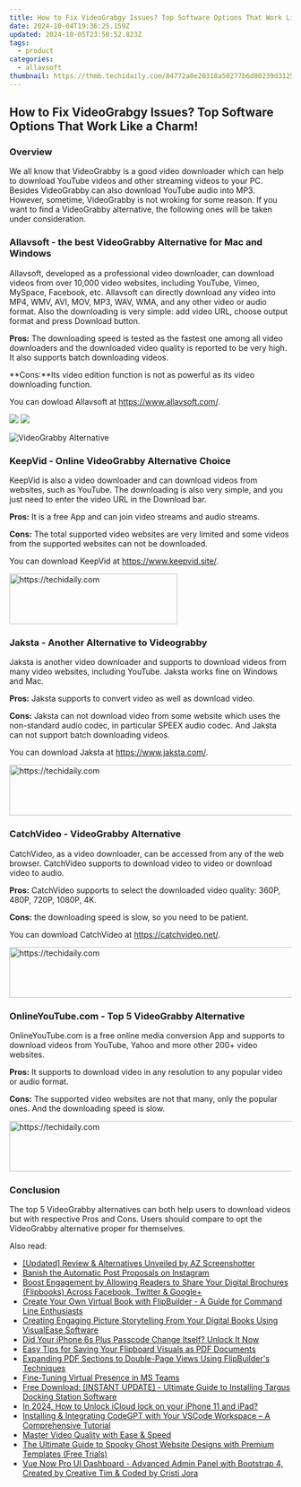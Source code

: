 ```yaml
---
title: How to Fix VideoGrabgy Issues? Top Software Options That Work Like a Charm!
date: 2024-10-04T19:36:25.159Z
updated: 2024-10-05T23:50:52.823Z
tags:
  - product
categories:
  - allavsoft
thumbnail: https://thmb.techidaily.com/84772a0e20318a50277b6d80239d31259f3d754cba45388a4148935e78d13735.jpg
---
```


## How to Fix VideoGrabgy Issues? Top Software Options That Work Like a Charm!

### Overview

We all know that VideoGrabby is a good video downloader which can help to download YouTube videos and other streaming videos to your PC. Besides VideoGrabby can also download YouTube audio into MP3\. However, sometime, VideoGrabby is not wroking for some reason. If you want to find a VideoGrabby alternative, the following ones will be taken under consideration.

### Allavsoft - the best VideoGrabby Alternative for Mac and Windows

Allavsoft, developed as a professional video downloader, can download videos from over 10,000 video websites, including YouTube, Vimeo, MySpace, Facebook, etc. Allavsoft can directly download any video into MP4, WMV, AVI, MOV, MP3, WAV, WMA, and any other video or audio format. Also the downloading is very simple: add video URL, choose output format and press Download button.

**Pros:** The downloading speed is tested as the fastest one among all video downloaders and the downloaded video quality is reported to be very high. It also supports batch downloading videos.

**Cons:**Its video edition function is not as powerful as its video downloading function.

You can dowload Allavsoft at <https://www.allavsoft.com/>.

[![](https://www.allavsoft.com/how-to/../images/how-to/free-download-win.jpg)](https://tools.techidaily.com/allavsoft/products/) [![](https://www.allavsoft.com/how-to/../images/how-to/free-download-mac.jpg)](https://tools.techidaily.com/allavsoft/products/)

![VideoGrabby Alternative](https://www.allavsoft.com/how-to/../images/allavsoft/screen-shot-600.jpg)

### KeepVid - Online VideoGrabby Alternative Choice

KeepVid is also a video downloader and can download videos from websites, such as YouTube. The downloading is also very simple, and you just need to enter the video URL in the Download bar.

**Pros:** It is a free App and can join video streams and audio streams.

**Cons:** The total supported video websites are very limited and some videos from the supported websites can not be downloaded.

You can download KeepVid at <https://www.keepvid.site/>.

<!-- affiliate ads begin -->
<a href="https://aligracehair.sjv.io/c/5597632/1884017/19272" target="_top" id="1884017">
  <img src="//a.impactradius-go.com/display-ad/19272-1884017" border="0" alt="https://techidaily.com" width="300" height="90"/>
</a>
<img height="0" width="0" src="https://aligracehair.sjv.io/i/5597632/1884017/19272" style="position:absolute;visibility:hidden;" border="0" />
<!-- affiliate ads end -->

### Jaksta - Another Alternative to Videograbby

Jaksta is another video downloader and supports to download videos from many video websites, including YouTube. Jaksta works fine on Windows and Mac.

**Pros:** Jaksta supports to convert video as well as download video.

**Cons:** Jaksta can not download video from some website which uses the non-standard audio codec, in particular SPEEX audio codec. And Jaksta can not support batch downloading videos.

You can download Jaksta at <https://www.jaksta.com/>.

<!-- affiliate ads begin -->
<a href="https://appsumo.8odi.net/c/5597632/2105864/7443" target="_top" id="2105864">
  <img src="//a.impactradius-go.com/display-ad/7443-2105864" border="0" alt="https://techidaily.com" width="728" height="90"/>
</a>
<img height="0" width="0" src="https://appsumo.8odi.net/i/5597632/2105864/7443" style="position:absolute;visibility:hidden;" border="0" />
<!-- affiliate ads end -->

### CatchVideo - VideoGrabby Alternative

CatchVideo, as a video downloader, can be accessed from any of the web browser. CatchVideo supports to download video to video or download video to audio.

**Pros:** CatchVideo supports to select the downloaded video quality: 360P, 480P, 720P, 1080P, 4K.

**Cons:** the downloading speed is slow, so you need to be patient.

You can download CatchVideo at <https://catchvideo.net/>.

<!-- affiliate ads begin -->
<a href="https://aligracehair.sjv.io/c/5597632/2006919/19272" target="_top" id="2006919">
  <img src="//a.impactradius-go.com/display-ad/19272-2006919" border="0" alt="https://techidaily.com" width="728" height="90"/>
</a>
<img height="0" width="0" src="https://aligracehair.sjv.io/i/5597632/2006919/19272" style="position:absolute;visibility:hidden;" border="0" />
<!-- affiliate ads end -->

### OnlineYouTube.com - Top 5 VideoGrabby Alternative

OnlineYouTube.com is a free online media conversion App and supports to download videos from YouTube, Yahoo and more other 200+ video websites.

**Pros:** It supports to download video in any resolution to any popular video or audio format.

**Cons:** The supported video websites are not that many, only the popular ones. And the downloading speed is slow.

<!-- affiliate ads begin -->
<a href="https://aligracehair.sjv.io/c/5597632/1880931/19272" target="_top" id="1880931">
  <img src="//a.impactradius-go.com/display-ad/19272-1880931" border="0" alt="https://techidaily.com" width="728" height="90"/>
</a>
<img height="0" width="0" src="https://aligracehair.sjv.io/i/5597632/1880931/19272" style="position:absolute;visibility:hidden;" border="0" />
<!-- affiliate ads end -->

### Conclusion

The top 5 VideoGrabby alternatives can both help users to download videos but with respective Pros and Cons. Users should compare to opt the VideoGrabby alternative proper for themselves.

<ins class="adsbygoogle"
     style="display:block"
     data-ad-format="autorelaxed"
     data-ad-client="ca-pub-7571918770474297"
     data-ad-slot="1223367746"></ins>

<ins class="adsbygoogle"
     style="display:block"
     data-ad-client="ca-pub-7571918770474297"
     data-ad-slot="8358498916"
     data-ad-format="auto"
     data-full-width-responsive="true"></ins>

<span class="atpl-alsoreadstyle">Also read:</span>
<div><ul>
<li><a href="https://screen-recording.techidaily.com/updated-review-and-alternatives-unveiled-by-az-screenshotter/"><u>[Updated] Review & Alternatives Unveiled by AZ Screenshotter</u></a></li>
<li><a href="https://instagram-video-files.techidaily.com/banish-the-automatic-post-proposals-on-instagram/"><u>Banish the Automatic Post Proposals on Instagram</u></a></li>
<li><a href="https://win-data.techidaily.com/boost-engagement-by-allowing-readers-to-share-your-digital-brochures-flipbooks-across-facebook-twitter-and-googleplus/"><u>Boost Engagement by Allowing Readers to Share Your Digital Brochures (Flipbooks) Across Facebook, Twitter & Google+</u></a></li>
<li><a href="https://win-data.techidaily.com/create-your-own-virtual-book-with-flipbuilder-a-guide-for-command-line-enthusiasts/"><u>Create Your Own Virtual Book with FlipBuilder - A Guide for Command Line Enthusiasts</u></a></li>
<li><a href="https://win-data.techidaily.com/creating-engaging-picture-storytelling-from-your-digital-books-using-visualease-software/"><u>Creating Engaging Picture Storytelling From Your Digital Books Using VisualEase Software</u></a></li>
<li><a href="https://ios-unlock.techidaily.com/did-your-iphone-6s-plus-passcode-change-itself-unlock-it-now-by-drfone-ios/"><u>Did Your iPhone 6s Plus Passcode Change Itself? Unlock It Now</u></a></li>
<li><a href="https://win-data.techidaily.com/easy-tips-for-saving-your-flipboard-visuals-as-pdf-documents/"><u>Easy Tips for Saving Your Flipboard Visuals as PDF Documents</u></a></li>
<li><a href="https://win-data.techidaily.com/expanding-pdf-sections-to-double-page-views-using-flipbuilders-techniques/"><u>Expanding PDF Sections to Double-Page Views Using FlipBuilder's Techniques</u></a></li>
<li><a href="https://extra-tips.techidaily.com/fine-tuning-virtual-presence-in-ms-teams/"><u>Fine-Tuning Virtual Presence in MS Teams</u></a></li>
<li><a href="https://hardware-help.techidaily.com/free-download-instant-update-ultimate-guide-to-installing-targus-docking-station-software/"><u>Free Download: [INSTANT UPDATE] - Ultimate Guide to Installing Targus Docking Station Software</u></a></li>
<li><a href="https://activate-lock.techidaily.com/in-2024-how-to-unlock-icloud-lock-on-your-iphone-11-and-ipad-by-drfone-ios/"><u>In 2024, How to Unlock iCloud lock on your iPhone 11 and iPad?</u></a></li>
<li><a href="https://tech-haven.techidaily.com/installing-and-integrating-codegpt-with-your-vscode-workspace-a-comprehensive-tutorial/"><u>Installing & Integrating CodeGPT with Your VSCode Workspace – A Comprehensive Tutorial</u></a></li>
<li><a href="https://graphic-issues.techidaily.com/master-video-quality-with-ease-and-speed/"><u>Master Video Quality with Ease & Speed</u></a></li>
<li><a href="https://win-data.techidaily.com/the-ultimate-guide-to-spooky-ghost-website-designs-with-premium-templates-free-trials/"><u>The Ultimate Guide to Spooky Ghost Website Designs with Premium Templates (Free Trials)</u></a></li>
<li><a href="https://win-data.techidaily.com/vue-now-pro-ui-dashboard-advanced-admin-panel-with-bootstrap-4-created-by-creative-tim-and-coded-by-cristi-jora/"><u>Vue Now Pro UI Dashboard - Advanced Admin Panel with Bootstrap 4, Created by Creative Tim & Coded by Cristi Jora</u></a></li>
</ul></div>

